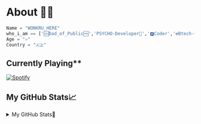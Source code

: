 # About 👨‍💻
```python
Name = "WONKRU_HERE"
who_i_am == ['🆒️Dad_of_Public🆓️','PSYCHO-Developer💯','🅿️Coder','☢️Btech-Student','🚫Noobie']
Age = "♾️"
Country = "🇦🇿"
```

## Currently Playing**
[![Spotify](https://novatorem.vercel.app/api/spotify)](https://www.last.fm/user/AmaanAhmed)


## My GitHub Stats📈

<details>
<summary>My GitHub Stats💛</summary>
<br>
<img src="https://camo.githubusercontent.com/992babdffd8c74a1502de375fbdf7e4d54773242/68747470733a2f2f6d656469612e67697068792e636f6d2f6d656469612f53576f536b4e36447854737a71494b4571762f67697068792e676966" width="495px">

<br>
<p align="center"><a href="https://github.com/a-dark-prince"><img src="https://github-readme-stats.vercel.app/api?username=wonkru-bot&show_icons=true&theme=radical"></a></p>


<p align="center"><a href="https://github.com/a-dark-prince"><img src="https://github-readme-stats.vercel.app/api/top-langs/?username=wonkru-bot&theme=radical&layout=compact"></a></p> 

<details>
  
